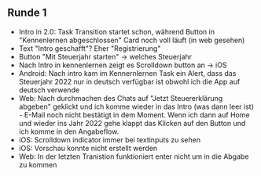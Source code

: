 ## Runde 1

- Intro in 2.0: Task Transition startet schon, während Button in "Kennenlernen abgeschlossen" Card noch voll läuft (in web gesehen)
- Text "Intro geschafft"? Eher "Registrierung"
- Button "Mit Steuerjahr starten" -> welches Steuerjahr
- Nach Intro in kennenlernen zeigt es Scrolldown button an -> iOS
- Android: Nach intro kam im Kennernlernen Task ein Alert, dass das Steuerjahr 2022 nur in deutsch verfügbar ist obwohl ich die App auf deutsch verwende
- Web: Nach durchmachen des Chats auf "Jetzt Steuererklärung abgeben" geklickt und ich komme wieder in das Intro (was dann leer ist) - E-Mail noch nicht bestätigt in dem Moment. Wenn ich dann auf Home und wieder ins Jahr 2022 gehe klappt das Klicken auf den Button und ich komme in den Angabeflow.
- iOS: Scrolldown indicator immer bei textinputs zu sehen
- iOS: Vorschau konnte nicht erstellt werden
- Web: In der letzten Tranistion funktioniert enter nicht um in die Abgabe zu kommen